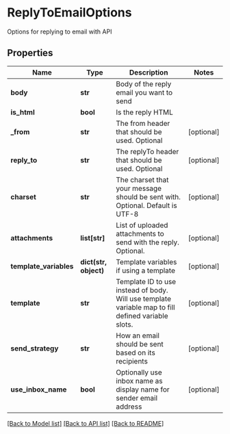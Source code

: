 # ReplyToEmailOptions

Options for replying to email with API
## Properties
Name | Type | Description | Notes
------------ | ------------- | ------------- | -------------
**body** | **str** | Body of the reply email you want to send | 
**is_html** | **bool** | Is the reply HTML | 
**_from** | **str** | The from header that should be used. Optional | [optional] 
**reply_to** | **str** | The replyTo header that should be used. Optional | [optional] 
**charset** | **str** | The charset that your message should be sent with. Optional. Default is UTF-8 | [optional] 
**attachments** | **list[str]** | List of uploaded attachments to send with the reply. Optional. | [optional] 
**template_variables** | **dict(str, object)** | Template variables if using a template | [optional] 
**template** | **str** | Template ID to use instead of body. Will use template variable map to fill defined variable slots. | [optional] 
**send_strategy** | **str** | How an email should be sent based on its recipients | [optional] 
**use_inbox_name** | **bool** | Optionally use inbox name as display name for sender email address | [optional] 

[[Back to Model list]](../README#documentation-for-models) [[Back to API list]](../README#documentation-for-api-endpoints) [[Back to README]](../README)


